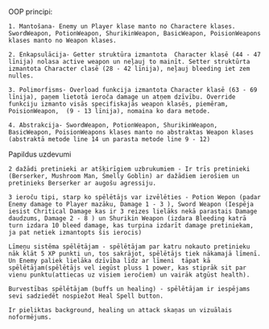  OOP principi:
    
    1. Mantošana- Enemy un Player klase manto no Charactere klases. SwordWeapon, PotionWeapon, ShurikinWeapon, BasicWeapon, PoisionWeapons klases manto no Weapon klases.

    2. Enkapsulācija- Getter struktūra izmantota  Character klasē (44 - 47 līnija) nolasa active weapon un neļauj to mainīt. Setter struktūrta izmantota Character clasē (28 - 42 līnija), neļauj bleeding iet zem nulles.

    3. Polimorfisms- Overload funkcija izmantota Character klasē (63 - 69 līnija), paņem lietotā ieroča damage un atņem dzīvību. Override funkciju izmanto visās specifiskajās weapon klasēs, piemēram, PoisionWeapon,  (9 - 13 līnija), nomaina ko dara metode.

    4. Abstrakcija- SwordWeapon, PotionWeapon, ShurikinWeapon, BasicWeapon, PoisionWeapons klases manto no abstraktas Weapon klases (abstraktā metode line 14 un parasta metode line 9 - 12)


Papildus uzdevumi


    2 dažādi pretinieki ar atšķirīgiem uzbrukumiem - Ir trīs pretinieki (Berserker, Mushroom Man, Smelly Goblin) ar dažādiem ierošiem un pretinieks Berserker ar augošu agressiju.

    3 ieroču tipi, starp ko spēlētājs var izvēlēties - Potion Wepon (padar Enemy damage to Player mazāku, Damage 1 - 3 ), Sword Weapon (Iespēja iesist Chritical Damage kas ir 3 reizes lielāks nekā parastais Damage daudzums, Damage 2 - 8 ) un Shurikin Weapon (izdara Bleeding katrā turn izdara 10 bleed damage, kas turpina izdarīt damage pretiniekam, ja pat netiek izmantopts šis ierocis)

    Līmeņu sistēma spēlētājam - spēlētājam par katru nokauto pretinieku nāk klāt 5 XP punkti un, tos sakrājot, spēlētājs tiek nākamajā līmenī. Un Enemy paliek lielāka dzīvība līdz ar līmeni  tāpat kā spēlētājam(spēlētājs vel iegūst pluss 1 power, kas stiprāk sit par vienu punktu(attiecas uz visiem ieročiem) un vairāk atgūst health).

    Burvestības spēlētājam (buffs un healing) - spēlētājam ir iespējams sevi sadziedēt nospiežot Heal Spell button.

    Ir pieliktas background, healing un attack skaņas un vizuālais noformējums. 